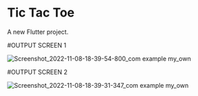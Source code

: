 # Tic Tac Toe 

A new Flutter project.

#OUTPUT SCREEN 1

![Screenshot_2022-11-08-18-39-54-800_com example my_own](https://user-images.githubusercontent.com/113275452/200580306-5662da6a-d8de-4de9-a103-4c50519ed23c.jpg)




#OUTPUT SCREEN 2

![Screenshot_2022-11-08-18-39-31-347_com example my_own](https://user-images.githubusercontent.com/113275452/200580325-59102f75-3af4-4cea-92c4-bf4d22324b60.jpg)
